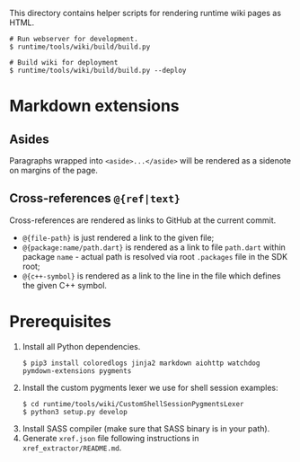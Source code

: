 This directory contains helper scripts for rendering runtime wiki pages as HTML.

```shell
# Run webserver for development.
$ runtime/tools/wiki/build/build.py

# Build wiki for deployment
$ runtime/tools/wiki/build/build.py --deploy
```

# Markdown extensions

## Asides

Paragraphs wrapped into `<aside>...</aside>` will be rendered as a sidenote on
margins of the page.

## Cross-references `@{ref|text}`

Cross-references are rendered as links to GitHub at the current commit.

* `@{file-path}` is just rendered a link to the given file;
* `@{package:name/path.dart}` is rendered as a link to file `path.dart` within
package `name` - actual path is resolved via root `.packages` file in the SDK
root;
* `@{c++-symbol}` is rendered as a link to the line in the file which defines
the given C++ symbol.

# Prerequisites

1. Install all Python dependencies.
    ```console
    $ pip3 install coloredlogs jinja2 markdown aiohttp watchdog pymdown-extensions pygments
    ```
2. Install the custom pygments lexer we use for shell session examples:
    ```
    $ cd runtime/tools/wiki/CustomShellSessionPygmentsLexer
    $ python3 setup.py develop
    ```
3. Install SASS compiler (make sure that SASS binary is in your path).
4. Generate `xref.json` file following instructions in
`xref_extractor/README.md`.